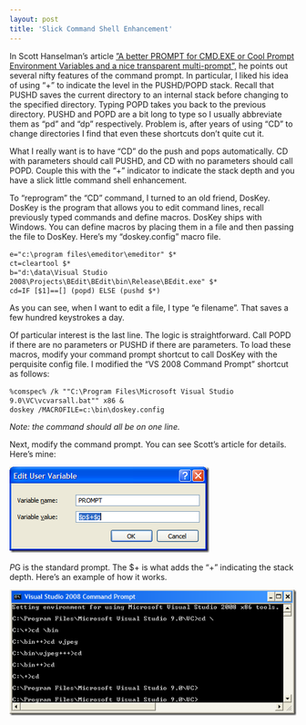 ```yaml
---
layout: post
title: 'Slick Command Shell Enhancement'
---
```

In Scott Hanselman’s article [”A better PROMPT for CMD.EXE or Cool Prompt Environment Variables and a nice transparent multi-prompt”,](http://www.hanselman.com/blog/ABetterPROMPTForCMDEXEOrCoolPromptEnvironmentVariablesAndANiceTransparentMultiprompt.aspx) he points out several nifty features of the command prompt. In particular, I liked his idea of using “+” to indicate the level in the PUSHD/POPD stack. Recall that PUSHD saves the current directory to an internal stack before changing to the specified directory. Typing POPD takes you back to the previous directory. PUSHD and POPD are a bit long to type so I usually abbreviate them as “pd” and “dp” respectively. Problem is, after years of using “CD” to change directories I find that even these shortcuts don’t quite cut it.

What I really want is to have “CD” do the push and pops automatically. CD with parameters should call PUSHD, and CD with no parameters should call POPD. Couple this with the “+” indicator to indicate the stack depth and you have a slick little command shell enhancement.

To “reprogram” the “CD” command, I turned to an old friend, DosKey. DosKey is the program that allows you to edit command lines, recall previously typed commands and define macros. DosKey ships with Windows. You can define macros by placing them in a file and then passing the file to DosKey. Here’s my “doskey.config” macro file.
    
    e="c:\program files\emeditor\emeditor" $*
    ct=cleartool $*
    b="d:\data\Visual Studio 2008\Projects\BEdit\BEdit\bin\Release\BEdit.exe" $*
    cd=IF [$1]==[] (popd) ELSE (pushd $*)

As you can see, when I want to edit a file, I type “e filename”. That saves a few hundred keystrokes a day.

Of particular interest is the last line. The logic is straightforward. Call POPD if there are no parameters or PUSHD if there are parameters. To load these macros, modify your command prompt shortcut to call DosKey with the perquisite config file. I modified the “VS 2008 Command Prompt” shortcut as follows:
    
    %comspec% /k ""C:\Program Files\Microsoft Visual Studio 9.0\VC\vcvarsall.bat"" x86 & 
    doskey /MACROFILE=c:\bin\doskey.config

_Note: the command should all be on one line._

Next, modify the command prompt. You can see Scott’s article for details. Here’s mine:

![prompt](/cdn/images/blog/SlickCommandShellEnhancement_A8C2/prompt.png)

$P$G is the standard prompt. The $+ is what adds the “+” indicating the stack depth. Here’s an example of how it works.

![cmdprompt](/cdn/images/blog/SlickCommandShellEnhancement_A8C2/cmdprompt.png)
